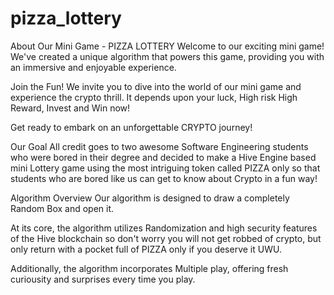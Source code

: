 # pizza_lottery
About Our Mini Game - PIZZA LOTTERY Welcome to our exciting mini game! We've created a unique algorithm that powers this game, providing you with an immersive and enjoyable experience.

Join the Fun! We invite you to dive into the world of our mini game and experience the crypto thrill. It depends upon your luck, High risk High Reward, Invest and Win now!

Get ready to embark on an unforgettable CRYPTO journey!

Our Goal All credit goes to two awesome Software Engineering students who were bored in their degree and decided to make a Hive Engine based mini Lottery game using the most intriguing token called PIZZA only so that students who are bored like us can get to know about Crypto in a fun way!

Algorithm Overview Our algorithm is designed to draw a completely Random Box and open it.

At its core, the algorithm utilizes Randomization and high security features of the Hive blockchain so don't worry you will not get robbed of crypto, but only return with a pocket full of PIZZA only if you deserve it UWU.

Additionally, the algorithm incorporates Multiple play, offering fresh curiousity and surprises every time you play.

